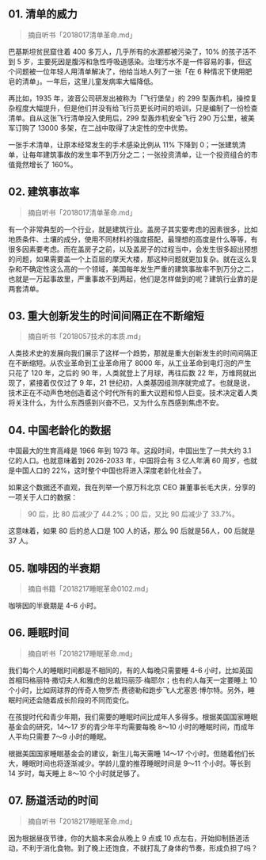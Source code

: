 ## 01. 清单的威力
> 摘自听书「2018017清单革命.md」

巴基斯坦贫民窟住着 400 多万人，几乎所有的水源都被污染了，10% 的孩子活不到 5 岁，主要死因是腹泻和急性呼吸道感染。治理污水不是一件容易的事，但这个问题被一位年轻人用清单解决了，他给当地人列了一张「在 6 种情况下使用肥皂的清单」。一年后，这里儿童发病率大幅降低。

再比如，1935 年，波音公司研发出被称为「飞行堡垒」的 299 型轰炸机，操控复杂程度大幅提升，但是他们并没有给飞行员更长时间的培训，只是编制了一份检查清单。自从这张飞行清单投入使用后，299 型轰炸机安全飞行 290 万公里，被美军订购了 13000 多架，在二战中取得了决定性的空中优势。

一张手术清单，让原本经常发生的手术感染比例从 11% 下降到 0；一张建筑清单，让每年建筑事故的发生率不到万分之二；一张投资清单，让一个投资组合的市值竟然增长了 160%。

## 02. 建筑事故率
> 摘自听书「2018017清单革命.md」

有一个非常典型的一个行业，就是建筑行业。盖房子其实要考虑的因素很多，比如地质条件、土壤的成分，使用不同材料的强度搭配，最理想的高度是什么等等，有很多因素要考虑。而在盖房子之前，以及盖房子的过程当中，会发生很多超出预想的问题，如果需要盖一个上百层的摩天大楼，那这种问题就更加复杂。就在这么复杂和不确定性这么高的一个领域，美国每年发生严重的建筑事故率不到万分之二，也就是一万起事故里，严重事故不到两起，他们是怎样做到的呢？建筑行业靠的是两套清单。

## 03. 重大创新发生的时间间隔正在不断缩短
> 摘自听书「2018057技术的本质.md」

人类技术史的发展向我们展示了这样一个趋势，那就是重大创新发生的时间间隔正在不断缩短。从农业革命到工业革命用了 8000 年，从工业革命到电灯泡的产生只花了 120 年，之后的 90 年，人类就登上了月球，再往后数 22 年，万维网就出现了，紧接着仅仅过了 9 年，21 世纪初，人类基因组测序就完成了。也就是说，技术正在不动声色地创造着这个时代所有的重大议题和惊人巨变。技术决定着人类将关注什么，为什么东西感到兴奋不已，又为什么东西感到焦虑不安。

## 04. 中国老龄化的数据

中国最大的生育高峰是 1966 年到 1973 年。这段时间，中国出生了一共大约 3.1 亿的人口。也就意味着到 2026-2033 年，中国将会有 3 亿人年满 60 周岁，也就是中国人口的 22%，这时整个中国也将进入深度老龄化社会了。

如果这个数据还不直观，我在列举一个原万科北京 CEO 兼董事长毛大庆，分享的一项关于人口的数据：

> 90 后，比 80 后减少了 44.2%；00 后，又比 90 后减少了 33.7%。

这意味着，如果 80 后的总人口是 100 人的话，那么 90 后就是56人，00 后就是 37 人。

## 05. 咖啡因的半衰期
> 摘自书籍「2018217睡眠革命0102.md」

咖啡因的半衰期是 4-6 小时。

## 06. 睡眠时间
> 摘自听书「2018217睡眠革命.md」

我们每个人的睡眠时间都是不相同的，有的人每晚只需要睡 4-6 小时，比如英国首相玛格丽特·撒切夫人和雅虎的总裁玛丽莎·梅耶尔；也有的人每天一定要睡上 10 个小时，比如网球界的传奇人物罗杰·费德勒和跑步飞人尤塞恩·博尔特。另外，睡眠时间还会随着成长阶段的不同而变化。

在孩提时代和青少年期，我们需要的睡眠时间比成年人多得多。根据美国国家睡眠基金会的研究，14～17 岁的青少年平均需要每晚 8～10 小时的睡眠时间，而成年人平均只需要 7～9 小时的睡眠。

根据美国国家睡眠基金会的建议，新生儿每天需睡 14～17 个小时。但随着他们长大，睡眠时间也将逐渐减少。学龄儿童的推荐睡眠时间是 9～11 个小时。等长到 14 岁时，每天睡上 8～10 个小时就足够了。

## 07. 肠道活动的时间
> 摘自听书「2018217睡眠革命.md」

因为根据昼夜节律，你的大脑本来会从晚上 9 点或 10 点左右，开始抑制肠道活动，不利于消化食物。到了晚上还饱食，不就打乱了身体的节奏，形成负担了吗？

